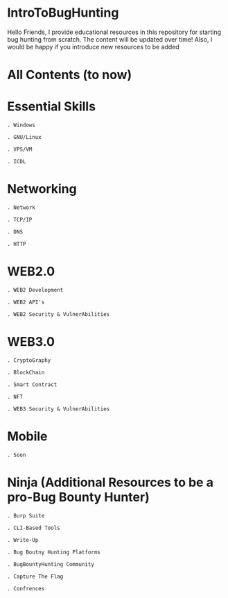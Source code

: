 # IntroToBugHunting
Hello Friends, I provide educational resources in this repository for starting bug hunting from scratch. The content will be updated over time! Also, I would be happy if you introduce new resources to be added 
# All Contents (to now)
  # Essential Skills
    . Windows
    
    . GNU/Linux
    
    . VPS/VM
    
    . ICDL
  # Networking
    . Network
    
    . TCP/IP
    
    . DNS
    
    . HTTP
  # WEB2.0
    . WEB2 Development
    
    . WEB2 API's

    . WEB2 Security & VulnerAbilities
  # WEB3.0
    . CryptoGraphy

    . BlockChain

    . Smart Contract

    . NFT

    . WEB3 Security & VulnerAbilities
  # Mobile
    . Soon
  # Ninja (Additional Resources to be a pro-Bug Bounty Hunter)
    . Burp Suite
    
    . CLI-Based Tools
    
    . Write-Up
    
    . Bug Boutny Hunting Platforms
    
    . BugBountyHunting Community
    
    . Capture The Flag
    
    . Confrences
